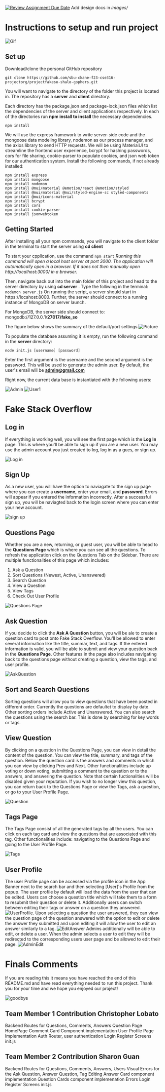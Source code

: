 [![Review Assignment Due Date](https://classroom.github.com/assets/deadline-readme-button-24ddc0f5d75046c5622901739e7c5dd533143b0c8e959d652212380cedb1ea36.svg)](https://classroom.github.com/a/9NDadFFr)
Add design docs in *images/*

# Instructions to setup and run project
![Gif](grandma.gif)

## Set up
Download/clone the personal GitHub repository
```
git clone https://github.com/sbu-ckane-f23-cse316-projectorg/projectfakeso-shalo-gophers.git
```
You will want to navigate to the directory of the folder this project is located in. The repository has a **server** and **client** directory. 

Each directory has the package.json and package-lock.json files which list the dependencies of the server and client applications respectively. In each of the directories run
**npm install to install** the necessary dependencies.

```npm install```

We will use the express framework to write server-side code and the mongoose data modeling library, nodemon as our process manager, and the axios library to send HTTP requests. We will be using MaterialUI to streamline the frontend user experience, bcrypt for hashing passwords, cors for file sharing, cookie-parser to populate cookies, and json web token for our authentication system.
Install the following commands, if not already installed:

```
npm install express
npm install mongoose
npm install nodemon
npm install @mui/material @emotion/react @emotion/styled
npm install @mui/material @mui/styled-engine-sc styled-components
npm install @mui/icons-material
npm install bcrypt
npm install cors
npm install cookie-parser
npm install jsonwebtoken
```

## Getting Started

After installing all your npm commands, you will navigate to the client folder in the terminal to start the server using **cd client**

To start your cpplication, use the command 
```npm start```
*Running this command will open a local host server at port 3000. The application will automatically open in a browser. If it does
not then manually open http://localhost:3000/ in a browser.*

Then, navigate back out into the main folder of this project and head to the server directory by using **cd server** . Type the folliwing in the terminal: ```nodemon server.js```  On running the script, a server should start in https://locahost:8000. Further, the server should connect to a running instance of
MongoDB on server launch.

For MongoDB, the server side should connect to: mongodb://127.0.0.**1:27017/fake_so**

The figure below shows the summary of the default/port settings
![Picture](defaultSettings.png)

To populate the database assuming it is empty, run the following command in the **server** directory: 

```node init.js [username] [password]```

Enter the first argument is the username and the second argument is the password. This will be used to generate the admin user. By default, the user's email will be **admin@gmail.com** 

Right now, the current data base is instantiated with the following users: 

![Admin](admin.png)
![User1](Users.png)

# Fake Stack Overflow

## Log in
If everything is working well, you will see the first page which is the **Log In** page. This is where you'll be able to sign up if you are a new user. You may use the admin account you just created to log, log in as a gues, or sign up.

![Log in](logIn.png)

## Sign Up
As a new user, you will have the option to naviagate to the sign up page where you can create a **username**, enter your email, and **password**. Errors will appear if you entered the information incorrectly. After a successful sign up, you will be naviagted back to the login screen where you can enter your new account. 

![sign up](signUp.png)

## Questions Page
Whether you are a new, returning, or guest user, you will be able to head to the **Questions Page** which is where you can see all the questions. To refresh the application click on the Questions Tab on the Sidebar. There are multiple functionalities of this page which includes:

1. Ask a Question
2. Sort Questions (Newest, Active, Unanswered)
3. Search Question
4. View a Question 
5. View Tags
6. Check Out User Profile

![Questions Page](QuestionsPage.png)

## Ask Question
If you decide to click the **Ask A Question** button, you will be ale to create a question card to post onto Fake Stack Overflow. You'll be allowed to enter several information like the title, summar, text, and tags. If the entered information is valid, you will be able to submit and view your question back in the **Questions Page**. Other features in the page also includes navigating back to the questions page without creating a question, view the tags, and user profile. 

![AskQuestion](AskQuestion.png)

## Sort and Search Questions

Sorting questions will allow you to view questions that have been posted in different order. Currently the questions are defaultet to display by date. Other sorting orders include Active and Unanswered. You can also search the questions using the search bar. This is done by searching for key words or tags. 


## View Question
By clicking on a question in the Questions Page, you can view in detail the content of the question. You can view the title, summary, and tags of the question. Below the question card is the answers and comments in which you can view by clicking Prev and Next. Other functionalities include up voting or down voting, submitting a comment to the question or to the answers, and answering the question. Note that certain fuctionalities will be disabled given your reputation. If you wish to no longer view this question, you can return back to the Questions Page or view the Tags, ask a question, or go to your User Profile Page. 

![Question](Question.png)

## Tags Page

The Tags Page consist of all the generated tags by all the users. You can click on each tag card and view the questions that are associated with this tag. Other functionalities include: navigating to the Questions Page and going to the User Profile Page. 

![Tags](Tags.png)

## User Profile
The user Profile page can be accessed via the profile icon in the App Banner next to the search bar and then selecting [User]'s Profile from the popup. The user profile by default will load the data from the user that can be edited. Users can choose a question title which will take them to a form to resubmit their question or delete it. Additionally users can switch between editing their tags or answer on a question they answered.
![UserProfile](userProfile%20Edit.png). 
Upon selecting a question the user answered, they can view the question page of the question answered with the option to edit or delete the answer they submitted and upon editing it will allow the user to edit an answer similarly to a tag.
![EditAnswer](editAnswerEditMode.png)
Admins additionally will be able to edit, or delete a user. When the admin selects a user to edit they will be redirected to the corresponding users user page and be allowed to edit their page. 
![AdminEdit](adminEditUser.png)

# Finals Comments
If you are reading this it means you have reached the end of this README.md and have read everything needed to run this project. Thank you for your time and we hope you enjoyed our project!

![goodbye](disappear.gif)





## Team Member 1 Contribution Christopher Lobato
Backend Routes for Questions, Comments, Answers
Question Page
HomePage
Comment Card Component implementation
User Profile Page Implementation
Auth Router, user authentication
Login Register Screens
init.js

## Team Member 2 Contribution Sharon Guan
Backend Routes for Questions, Comments, Answers, Users
Visual Errors for the Ask Question, Answer Question, Tag Editing
Answer Card component implementation
Question Cards component implemenation
Errors Login Register Screens
init.js